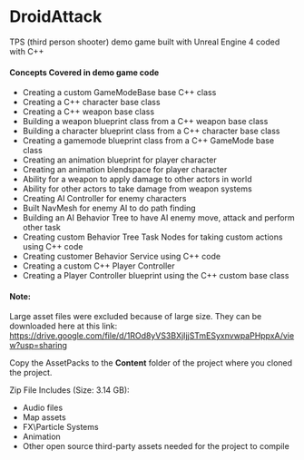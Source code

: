 # DroidAttack
TPS (third person shooter) demo game built with Unreal Engine 4 coded with C++

#### Concepts Covered in demo game code
* Creating a custom GameModeBase base C++ class
* Creating a C++ character base class
* Creating a C++ weapon base class
* Building a weapon blueprint class from a C++ weapon base class
* Building a character blueprint class from a C++ character base class
* Creating a gamemode blueprint class from a C++ GameMode base class
* Creating an animation blueprint for player character
* Creating an animation blendspace for player character
* Ability for a weapon to apply damage to other actors in world
* Ability for other actors to take damage from weapon systems
* Creating AI Controller for enemy characters
* Built NavMesh for enemy AI to do path finding
* Building an AI Behavior Tree to have AI enemy move, attack and perform other task
* Creating custom Behavior Tree Task Nodes for taking custom actions using C++ code
* Creating customer Behavior Service using C++ code
* Creating a custom C++ Player Controller
* Creating a Player Controller blueprint using the C++ custom base class
  

#### Note:
Large asset files were excluded because of large size. They can be downloaded here at this link: https://drive.google.com/file/d/1ROd8yVS3BXjIjjSTmESyxnvwpaPHppxA/view?usp=sharing

Copy the AssetPacks to the **Content** folder of the project where you cloned the project.

Zip File Includes (Size: 3.14 GB):
* Audio files
* Map assets
* FX\Particle Systems 
* Animation
* Other open source third-party assets needed for the project to compile